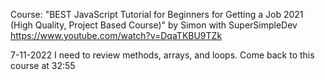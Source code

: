 Course: "BEST JavaScript Tutorial for Beginners for Getting a Job 2021 (High Quality, Project Based Course)" by Simon with SuperSimpleDev
https://www.youtube.com/watch?v=DqaTKBU9TZk

7-11-2022
I need to review methods, arrays, and loops. 
Come back to this course at 32:55